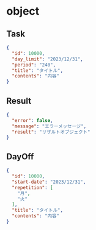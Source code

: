 # object

## Task

```json
{
  "id": 10000,
  "day_limit": "2023/12/31",
  "period": "240",
  "title": "タイトル",
  "contents": "内容"
}
```

## Result

```json
{
  "error": false,
  "message": "エラーメッセージ",
  "result": "リザルトオブジェクト"
}
```

## DayOff

```json
{
  "id": 10000,
  "start-date": "2023/12/31",
  "repetition": [
    "月",
    "火"
  ],
  "title": "タイトル",
  "contents": "内容"
}
```
